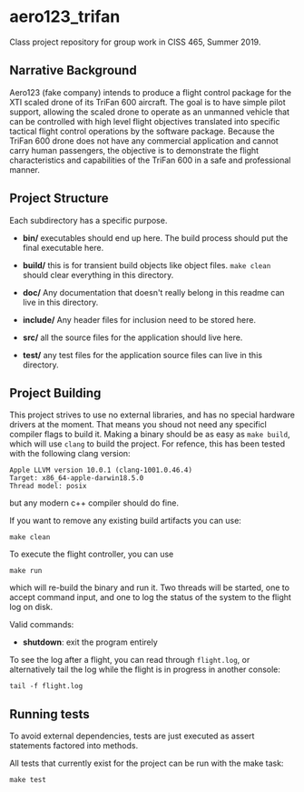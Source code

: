 # aero123_trifan
Class project repository for group work in CISS 465, Summer 2019.

## Narrative Background

Aero123 (fake company) intends to produce a flight control package for the XTI scaled drone of its TriFan 
600 aircraft.  The goal is to have simple pilot support, allowing the scaled drone to operate as an 
unmanned vehicle that can be controlled with high level flight objectives translated into specific 
tactical flight control operations by the software package.  Because the TriFan 600 drone does not have 
any commercial application and cannot carry human passengers, the objective is to demonstrate the flight 
characteristics and capabilities of the TriFan 600 in a safe and professional manner.

## Project Structure

Each subdirectory has a specific purpose.

- **bin/** executables should end up here.  The build process should put the final executable here.

- **build/** this is for transient build objects like object files.  `make clean` should clear everything in this directory.

- **doc/** Any documentation that doesn't really belong in this readme can live in this directory.

- **include/** Any header files for inclusion need to be stored here.

- **src/** all the source files for the application should live here.

- **test/** any test files for the application source files can live in this directory.

## Project Building

This project strives to use no external libraries, and
has no special hardware drivers at the moment.  That means
you shoud not need any specificl compiler flags to build it.
Making a binary should be as easy as `make build`, which will
use `clang` to build the project.  For refence, this
has been tested with the following clang version:

```
Apple LLVM version 10.0.1 (clang-1001.0.46.4)
Target: x86_64-apple-darwin18.5.0
Thread model: posix
```

but any modern c++ compiler should do fine.

If you want to remove any existing build artifacts you can use:

`make clean`

To execute the flight controller, you can use

`make run`

which will re-build the binary and run it.
Two threads will be started, one to accept
command input, and one to log the status of the
system to the flight log on disk.

Valid commands:

- **shutdown**: exit the program entirely

To see the log after a flight, you can read through `flight.log`,
or alternatively tail the log while the flight is in progress
in another console:

`tail -f flight.log`


## Running tests

To avoid external dependencies, tests are just executed
as assert statements factored into methods.

All tests that currently exist for the project can be run with
the make task:

`make test`